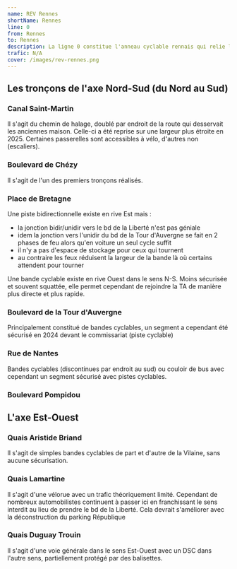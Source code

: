 ```yaml
---
name: REV Rennes
shortName: Rennes
line: 0
from: Rennes
to: Rennes
description: La ligne 0 constitue l'anneau cyclable rennais qui relie l'ensemble des liaisons du réseau express vélo métropolitain. 
trafic: N/A
cover: /images/rev-rennes.png
---
```


## Les tronçons de l'axe Nord-Sud (du Nord au Sud)

### Canal Saint-Martin
Il s'agit du chemin de halage, doublé par endroit de la route qui desservait les anciennes maison. Celle-ci a été reprise sur une largeur plus étroite en 2025.
Certaines passerelles sont accessibles à vélo, d'autres non (escaliers).

### Boulevard de Chézy
Il s'agit de l'un des premiers tronçons réalisés.

### Place de Bretagne

Une piste bidirectionnelle existe en rive Est mais :
* la jonction bidir/unidir vers le bd de la Liberté n'est pas géniale
* idem la jonction vers l'unidir du bd de la Tour d'Auvergne se fait en 2 phases de feu alors qu'en voiture un seul cycle suffit
* il n'y a pas d'espace de stockage pour ceux qui tournent
* au contraire les feux réduisent la largeur de la bande là où certains attendent pour tourner

Une bande cyclable existe en rive Ouest dans le sens N-S. Moins sécurisée et souvent squattée, elle permet cependant de rejoindre la TA de manière plus directe et plus rapide.

### Boulevard de la Tour d'Auvergne

Principalement constitué de bandes cyclables, un segment a cependant été sécurisé en 2024 devant le commissariat (piste cyclable)

### Rue de Nantes

Bandes cyclables (discontinues par endroit au sud) ou couloir de bus avec cependant un segment sécurisé avec pistes cyclables.

### Boulevard Pompidou

## L'axe Est-Ouest

### Quais Aristide Briand

Il s'agit de simples bandes cyclables de part et d'autre de la Vilaine, sans aucune sécurisation.

### Quais Lamartine

Il s'agit d'une vélorue avec un trafic théoriquement limité. Cependant de nombreux automobilistes continuent à passer ici en franchissant le sens interdit au lieu de prendre le bd de la Liberté.
Cela devrait s'améliorer avec la déconstruction du parking République

### Quais Duguay Trouin

Il s'agit d'une voie générale dans le sens Est-Ouest avec un DSC dans l'autre sens, partiellement protégé par des balisettes.